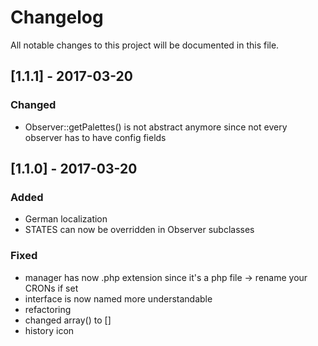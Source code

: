 # Changelog
All notable changes to this project will be documented in this file.

## [1.1.1] - 2017-03-20

### Changed
- Observer::getPalettes() is not abstract anymore since not every observer has to have config fields

## [1.1.0] - 2017-03-20

### Added
- German localization
- STATES can now be overridden in Observer subclasses

### Fixed
- manager has now .php extension since it's a php file -> rename your CRONs if set
- interface is now named more understandable
- refactoring
- changed array() to []
- history icon